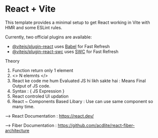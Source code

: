 # React + Vite

This template provides a minimal setup to get React working in Vite with HMR and some ESLint rules.

Currently, two official plugins are available:

- [@vitejs/plugin-react](https://github.com/vitejs/vite-plugin-react/blob/main/packages/plugin-react/README.md) uses [Babel](https://babeljs.io/) for Fast Refresh
- [@vitejs/plugin-react-swc](https://github.com/vitejs/vite-plugin-react-swc) uses [SWC](https://swc.rs/) for Fast Refresh


Theory

1. Function return only 1 element 
2. <> N elemnts </>
3. React ke code me hum Evaluated JS hi likh sakte hai : Means Final Output of JS code. 
4. Syntax : { JS Expression }
5. React controled UI updation
6. React ~ Components Based Libary : Use can use same component so many time.

--> React Documentation : https://react.dev/

--> Fiber Documentation : https://github.com/acdlite/react-fiber-architecture